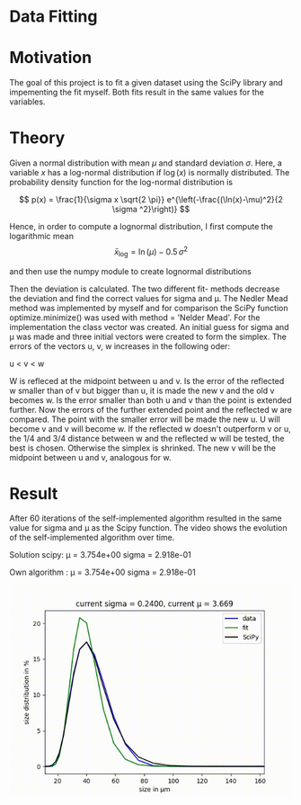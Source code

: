 
# Data Fitting 
# Motivation
The goal of this project is to fit a given dataset using the SciPy library and impementing the fit myself. Both fits result in the same values for the variables.

# Theory

Given a normal distribution with mean $\mu$ and standard deviation $\sigma$. Here, a variable $x$ has a log-normal distribution if $\log(x)$ is normally distributed. The probability density function for the log-normal distribution is

$$
p(x) = \frac{1}{\sigma x \sqrt{2 \pi}} e^{\left(-\frac{(\ln(x)-\mu)^2}{2 \sigma ^2}\right)}
$$

 Hence, in order to compute a lognormal distribution, I first compute the logarithmic mean
$$
\bar{x}_\text{log} = \ln(\mu) - 0.5 \, \sigma ^2
$$

and then use the numpy module to create lognormal distributions

Then the deviation is calculated. The two different fit- methods decrease the deviation and find the correct values for sigma and µ.
The Nedler Mead method was implemented by myself and for comparison the SciPy function optimize.minimize() was used with method = 'Nelder Mead'.
For the implementation the class vector was created. An initial guess for sigma and µ was made and three initial vectors were created to form the simplex. The errors of the vectors u, v, w increases in the following oder:

u < v < w

W is refleced at the midpoint between u and v. Is the error of the reflected w smaller than of v but bigger than u, it is made the new v and the old v becomes w.
Is the error smaller than both u and v than the point is extended further. Now the errors of the further extended point and the reflected w are compared. The point with the smaller error will be made the new u. U will become v and v will become w.
If the reflected w doesn't outperform v or u, the 1/4 and 3/4 distance between w and the reflected w will be tested, the best is chosen. Otherwise the simplex is shrinked. The new v will be the midpoint between u and v, analogous for w.

# Result 
After 60 iterations of the self-implemented algorithm resulted in the same value for sigma and µ as the Scipy function. The video shows the evolution of the self-implemented algorithm over time.

Solution scipy: µ = 3.754e+00 sigma = 2.918e-01

Own algorithm : µ = 3.754e+00 sigma = 2.918e-01

![Alt text](VisualizationOfFittingProgress.gif)